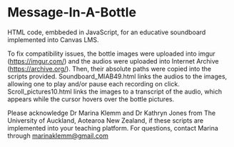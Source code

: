 # Message-In-A-Bottle
HTML code, embbeded in JavaScript, for an educative soundboard implemented into Canvas LMS. 

To fix compatibility issues, the bottle images were uploaded into imgur (https://imgur.com/) and the audios were uploaded into Internet Archive (https://archive.org/).
Then, their absolute paths were copied into the scripts provided.
Soundboard_MIAB49.html links the audios to the images, allowing one to play and/or pause each recording on click. Scroll_pictures10.html links the images to a transcript of the audio, which appears while the cursor hovers over the bottle pictures.

Please acknowledge Dr Marina Klemm and Dr Kathryn Jones from The University of Auckland, Aotearoa New Zealand, if these scripts are implemented into your teaching platform. 
For questions, contact Marina through marinaklemm@gmail.com
